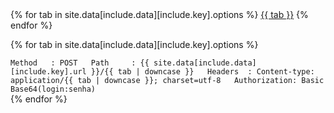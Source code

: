 <!--
Modelo:
request:
  url: 'http://www.pmove.planmob.com.br/rest/planejamento/insert' # URL a ser exibido
  options:
    - 'JSON' # Opções da aba, é o mesmo para id
    - 'XML'
-->
<div class="mdl-tabs mdl-js-tabs mdl-js-ripple-effect">
  <div class="mdl-tabs__tab-bar tab-left">
    {% for tab in site.data[include.data][include.key].options %}
      <a href="#{{ tab | downcase }}" class="mdl-tabs__tab {% if forloop.first %}is-active{% endif %}">{{ tab }}</a>
    {% endfor %}
  </div>

  {% for tab in site.data[include.data][include.key].options %}
    <div class="mdl-tabs__panel{% if forloop.first %} is-active{% endif %}" id="{{ tab | downcase }}">
      <div markdown="span">
        ```
        Method   : POST  
        Path     : {{ site.data[include.data][include.key].url }}/{{ tab | downcase }}  
        Headers  : Content-type: application/{{ tab | downcase }}; charset=utf-8  
                   Authorization: Basic Base64(login:senha)
        ```
      </div>
    </div>
  {% endfor %}
</div>